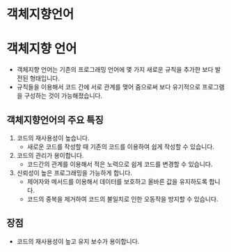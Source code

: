 # 객체지향언어

# 객체지향 언어

- 객체지향 언어는 기존의 프로그래밍 언어에 몇 가지 새로운 규칙을 추가한 보다 발전된 형태입니다.
- 규칙들을 이용해서 코드 간에 서로 관계를 맺어 줌으로써 보다 유기적으로 프로그램을 구성하는 것이 가능해졌습니다.

## 객체지향언어의 주요 특징

1. 코드의 재사용성이 높습니다.
   - 새로운 코드를 작성할 때 기존의 코드를 이용하여 쉽게 작성할 수 있습니다.
2. 코드의 관리가 용이합니다.
   - 코드간의 관계를 이용해서 적은 노력으로 쉽게 코드를 변경할 수 있습니다.
3. 신뢰성이 높은 프로그래밍을 가능하게 합니다.
   - 제어자와 메서드를 이용해서 데이터를 보호하고 올바른 값을 유지하도록 합니다.
   - 코드의 중복을 제거하여 코드의 불일치로 인한 오동작을 방지할 수 있습니다.

## 장점

- 코드의 재사용성이 높고 유지 보수가 용이합니다.